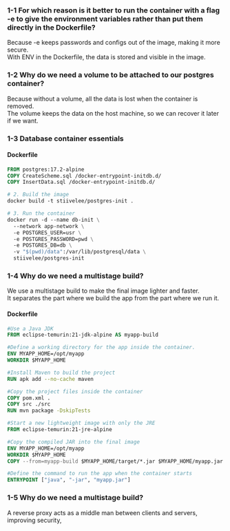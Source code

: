 ### 1-1 For which reason is it better to run the container with a flag -e to give the environment variables rather than put them directly in the Dockerfile?

Because -e keeps passwords and configs out of the image, making it more secure.  
With ENV in the Dockerfile, the data is stored and visible in the image.

### 1-2 Why do we need a volume to be attached to our postgres container?

Because without a volume, all the data is lost when the container is removed.  
The volume keeps the data on the host machine, so we can recover it later if we want.

### 1-3 Database container essentials

#### Dockerfile
```Dockerfile
FROM postgres:17.2-alpine
COPY CreateScheme.sql /docker-entrypoint-initdb.d/
COPY InsertData.sql /docker-entrypoint-initdb.d/

# 2. Build the image
docker build -t stiivelee/postgres-init .

# 3. Run the container
docker run -d --name db-init \
  --network app-network \
  -e POSTGRES_USER=usr \
  -e POSTGRES_PASSWORD=pwd \
  -e POSTGRES_DB=db \
  -v "$(pwd)/data":/var/lib/postgresql/data \
  stiivelee/postgres-init
```
### 1-4 Why do we need a multistage build?

We use a multistage build to make the final image lighter and faster.  
It separates the part where we build the app from the part where we run it.

#### Dockerfile
```dockerfile
#Use a Java JDK
FROM eclipse-temurin:21-jdk-alpine AS myapp-build

#Define a working directory for the app inside the container.
ENV MYAPP_HOME=/opt/myapp
WORKDIR $MYAPP_HOME

#Install Maven to build the project
RUN apk add --no-cache maven

#Copy the project files inside the container
COPY pom.xml .
COPY src ./src
RUN mvn package -DskipTests

#Start a new lightweight image with only the JRE
FROM eclipse-temurin:21-jre-alpine

#Copy the compiled JAR into the final image
ENV MYAPP_HOME=/opt/myapp
WORKDIR $MYAPP_HOME
COPY --from=myapp-build $MYAPP_HOME/target/*.jar $MYAPP_HOME/myapp.jar

#Define the command to run the app when the container starts
ENTRYPOINT ["java", "-jar", "myapp.jar"]
```

### 1-5 Why do we need a multistage build?
A reverse proxy acts as a middle man between clients and servers, improving security,